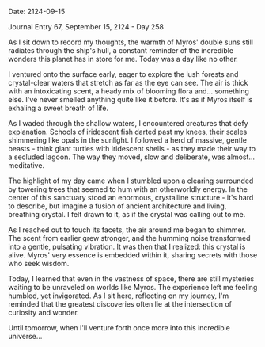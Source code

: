 Date: 2124-09-15

Journal Entry 67, September 15, 2124 - Day 258

As I sit down to record my thoughts, the warmth of Myros' double suns still radiates through the ship's hull, a constant reminder of the incredible wonders this planet has in store for me. Today was a day like no other.

I ventured onto the surface early, eager to explore the lush forests and crystal-clear waters that stretch as far as the eye can see. The air is thick with an intoxicating scent, a heady mix of blooming flora and... something else. I've never smelled anything quite like it before. It's as if Myros itself is exhaling a sweet breath of life.

As I waded through the shallow waters, I encountered creatures that defy explanation. Schools of iridescent fish darted past my knees, their scales shimmering like opals in the sunlight. I followed a herd of massive, gentle beasts - think giant turtles with iridescent shells - as they made their way to a secluded lagoon. The way they moved, slow and deliberate, was almost... meditative.

The highlight of my day came when I stumbled upon a clearing surrounded by towering trees that seemed to hum with an otherworldly energy. In the center of this sanctuary stood an enormous, crystalline structure - it's hard to describe, but imagine a fusion of ancient architecture and living, breathing crystal. I felt drawn to it, as if the crystal was calling out to me.

As I reached out to touch its facets, the air around me began to shimmer. The scent from earlier grew stronger, and the humming noise transformed into a gentle, pulsating vibration. It was then that I realized: this crystal is alive. Myros' very essence is embedded within it, sharing secrets with those who seek wisdom.

Today, I learned that even in the vastness of space, there are still mysteries waiting to be unraveled on worlds like Myros. The experience left me feeling humbled, yet invigorated. As I sit here, reflecting on my journey, I'm reminded that the greatest discoveries often lie at the intersection of curiosity and wonder.

Until tomorrow, when I'll venture forth once more into this incredible universe...